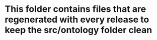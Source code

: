# This folder contains files that are regenerated with every release to keep the src/ontology folder clean